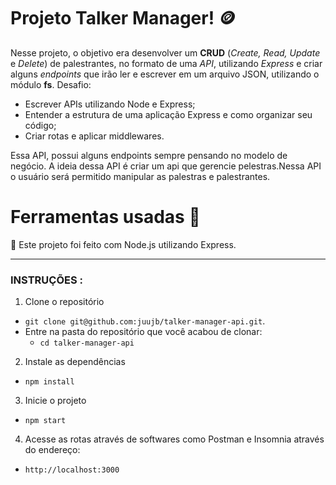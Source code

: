 
# Projeto Talker Manager! :coin:

Nesse projeto, o objetivo era desenvolver um **CRUD** (_Create, Read, Update_ e _Delete_) de palestrantes, no formato de uma _API_, utilizando _Express_ e criar alguns _endpoints_ que irão ler e escrever em um arquivo JSON, utilizando o módulo **fs**.
Desafio:
- Escrever APIs utilizando Node e Express;
- Entender a estrutura de uma aplicação Express e como organizar seu código;
- Criar rotas e aplicar middlewares.



Essa API, possui alguns endpoints sempre pensando no modelo de negócio. A ideia dessa API é criar um api que gerencie pelestras.Nessa API o usuário será permitido manipular as palestras e palestrantes.


# Ferramentas usadas 🧰

 🔨 Este projeto foi feito com Node.js utilizando Express.
 
---

### INSTRUÇÕES :

1. Clone o repositório
  * `git clone git@github.com:juujb/talker-manager-api.git`.
  * Entre na pasta do repositório que você acabou de clonar:
    * `cd talker-manager-api`

2. Instale as dependências
  * `npm install`

3. Inicie o projeto
  * `npm start `
  
4. Acesse as rotas através de softwares como Postman e Insomnia através do endereço:
  * `http://localhost:3000`

